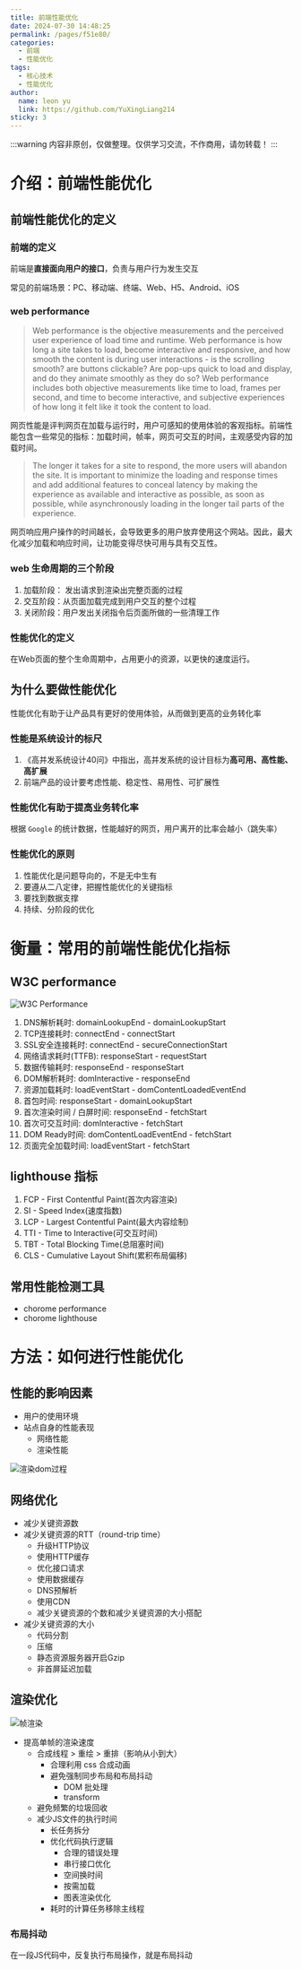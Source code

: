 ```yaml
---
title: 前端性能优化
date: 2024-07-30 14:48:25
permalink: /pages/f51e80/
categories:
  - 前端
  - 性能优化
tags:
  - 核心技术
  - 性能优化
author: 
  name: leon yu
  link: https://github.com/YuXingLiang214
sticky: 3
---
```


:::warning
内容非原创，仅做整理。仅供学习交流，不作商用，请勿转载！
:::

# 介绍：前端性能优化

## 前端性能优化的定义

### 前端的定义

前端是**直接面向用户的接口**，负责与用户行为发生交互

常见的前端场景：PC、移动端、终端、Web、H5、Android、iOS

### web performance

> Web performance is the objective measurements and the perceived user experience of load time and runtime. Web performance is how long a site takes to load, become interactive and responsive, and how smooth the content is during user interactions - is the scrolling smooth? are buttons clickable? Are pop-ups quick to load and display, and do they animate smoothly as they do so? Web performance includes both objective measurements like time to load, frames per second, and time to become interactive, and subjective experiences of how long it felt like it took the content to load.

网页性能是评判网页在加载与运行时，用户可感知的使用体验的客观指标。前端性能包含一些常见的指标：加载时间，帧率，网页可交互的时间，主观感受内容的加载时间。

> The longer it takes for a site to respond, the more users will abandon the site. It is important to minimize the loading and response times and add additional features to conceal latency by making the experience as available and interactive as possible, as soon as possible, while asynchronously loading in the longer tail parts of the experience.

网页响应用户操作的时间越长，会导致更多的用户放弃使用这个网站。因此，最大化减少加载和响应时间，让功能变得尽快可用与具有交互性。

### web 生命周期的三个阶段

1. 加载阶段： 发出请求到渲染出完整页面的过程
2. 交互阶段：从页面加载完成到用户交互的整个过程
3. 关闭阶段：用户发出关闭指令后页面所做的一些清理工作

### 性能优化的定义

在Web页面的整个生命周期中，占用更小的资源，以更快的速度运行。

## 为什么要做性能优化

性能优化有助于让产品具有更好的使用体验，从而做到更高的业务转化率

### 性能是系统设计的标尺

1. 《高并发系统设计40问》中指出，高并发系统的设计目标为**高可用、高性能、高扩展**
2. 前端产品的设计要考虑性能、稳定性、易用性、可扩展性

### 性能优化有助于提高业务转化率

根据 `Google` 的统计数据，性能越好的网页，用户离开的比率会越小（跳失率）

### 性能优化的原则

1. 性能优化是问题导向的，不是无中生有
2. 要遵从二八定律，把握性能优化的关键指标
3. 要找到数据支撑
4. 持续、分阶段的优化

# 衡量：常用的前端性能优化指标

## W3C performance

![W3C Performance](/leonBlog/img/w3cperformance.jpg)

01. DNS解析耗时: domainLookupEnd - domainLookupStart
02. TCP连接耗时: connectEnd - connectStart
03. SSL安全连接耗时: connectEnd - secureConnectionStart
04. 网络请求耗时(TTFB): responseStart - requestStart
05. 数据传输耗时: responseEnd - responseStart
06. DOM解析耗时: domInteractive - responseEnd
07. 资源加载耗时: loadEventStart - domContentLoadedEventEnd
08. 首包时间: responseStart - domainLookupStart
09. 首次渲染时间 / 白屏时间: responseEnd - fetchStart
10. 首次可交互时间: domInteractive - fetchStart
11. DOM Ready时间: domContentLoadEventEnd - fetchStart
12. ⻚面完全加载时间: loadEventStart - fetchStart

## lighthouse 指标

01. FCP - First Contentful Paint(首次内容渲染)
02. SI - Speed Index(速度指数)
03. LCP - Largest Contentful Paint(最大内容绘制)
04. TTI - Time to Interactive(可交互时间)
05. TBT - Total Blocking Time(总阻塞时间)
06. CLS - Cumulative Layout Shift(累积布局偏移)

## 常用性能检测工具

- chorome performance
- chorome lighthouse

# 方法：如何进行性能优化

## 性能的影响因素

- 用户的使用环境
- 站点自身的性能表现
  - 网络性能
  - 渲染性能

![渲染dom过程](/leonBlog/img/domRender.jpg)

## 网络优化

- 减少关键资源数
- 减少关键资源的RTT（round-trip time）
  - 升级HTTP协议
  - 使用HTTP缓存
  - 优化接口请求
  - 使用数据缓存
  - DNS预解析
  - 使用CDN
  - 减少关键资源的个数和减少关键资源的大小搭配
- 减少关键资源的大小
  - 代码分割
  - 压缩
  - 静态资源服务器开启Gzip
  - 非首屏延迟加载

## 渲染优化

![帧渲染](/leonBlog/img/frameRender.png)

- 提高单帧的渲染速度
  - 合成线程 > 重绘 > 重排（影响从小到大）
    - 合理利用 css 合成动画
    - 避免强制同步布局和布局抖动
      - DOM 批处理
      - transform
  - 避免频繁的垃圾回收
  - 减少JS文件的执行时间
    - 长任务拆分
    - 优化代码执行逻辑
      - 合理的错误处理
      - 串行接口优化
      - 空间换时间
      - 按需加载
      - 图表渲染优化
    - 耗时的计算任务移除主线程

### 布局抖动

在一段JS代码中，反复执行布局操作，就是布局抖动
